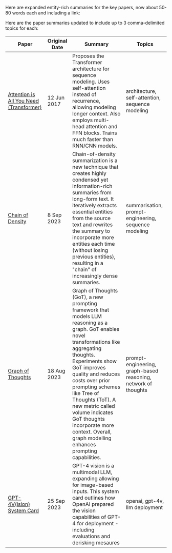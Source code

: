 Here are expanded entity-rich summaries for the key papers, now about 50-80 words each and including a link:

Here are the paper summaries updated to include up to 3 comma-delimited topics for each:

| Paper | Original Date | Summary | Topics |
|-|-|-|-|
| [Attention is All You Need (Transformer)](https://arxiv.org/abs/1706.03762) | 12 Jun 2017 | Proposes the Transformer architecture for sequence modeling. Uses self-attention instead of recurrence, allowing modeling longer context. Also employs multi-head attention and FFN blocks. Trains much faster than RNN/CNN models. | architecture, self-attention, sequence modeling |
| [Chain of Density](https://arxiv.org/pdf/2309.04269.pdf) | 8 Sep 2023 | Chain-of-density summarization is a new technique that creates highly condensed yet information-rich summaries from long-form text. It iteratively extracts essential entities from the source text and rewrites the summary to incorporate more entities each time (without losing previous entities), resulting in a "chain" of increasingly dense summaries. | summarisation, prompt-engineering, sequence modeling |
| [Graph of Thoughts](https://arxiv.org/pdf/2308.09687.pdf) | 18 Aug 2023 |  Graph of Thoughts (GoT), a new prompting framework that models LLM reasoning as a graph. GoT enables novel transformations like aggregating thoughts. Experiments show GoT improves quality and reduces costs over prior prompting schemes like Tree of Thoughts (ToT). A new metric called volume indicates GoT thoughts incorporate more context. Overall, graph modelling enhances prompting capabilities. | prompt-engineering, graph-based reasoning, network of thoughts |
| [GPT-4V(ision) System Card](https://cdn.openai.com/papers/GPTV_System_Card.pdf) | 25 Sep 2023 | GPT-4 vision is a multimodal LLM, expanding allowing for image-based inputs.  This system card outlines how OpenAI prepared the vision capabilities of GPT-4 for deployment - including evaluations and derisking mesaures | openai, gpt-4v, llm deployment |
